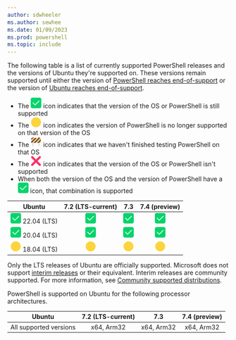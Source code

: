 ```yaml
---
author: sdwheeler
ms.author: sewhee
ms.date: 01/09/2023
ms.prod: powershell
ms.topic: include
---
```

<!-- markdownlint-disable first-line-h1 -->
The following table is a list of currently supported PowerShell releases and the versions of
Ubuntu they're supported on. These versions remain supported until either the version of
[PowerShell reaches end-of-support][lifecycle] or the version of
[Ubuntu reaches end-of-support][eol-ubuntu].

- The ![Supported][1] icon indicates that the version of the OS or PowerShell is still supported
- The ![Out of Support][4] icon indicates the version of PowerShell is no longer supported on that
  version of the OS
- The ![In Test][2] icon indicates that we haven't finished testing PowerShell on that OS
- The ![Not Supported][3] icon indicates that the version of the OS or PowerShell isn't supported
- When both the version of the OS and the version of PowerShell have a ![Supported][1] icon, that
  combination is supported

[1]: ../media/shared/check-mark-button-2705.svg
[2]: ../media/shared/construction-sign-1f6a7.svg
[3]: ../media/shared/cross-mark-274c.svg
[4]: ../media/shared/large-yellow-circle-1f7e1.svg

|              Ubuntu              |  7.2 (LTS-current)   |         7.3          |    7.4 (preview)     |
| -------------------------------- | :------------------: | :------------------: | :------------------: |
| ![Supported][1] 22.04 (LTS)      |   ![Supported][1]    |   ![Supported][1]    |   ![Supported][1]    |
| ![Supported][1] 20.04 (LTS)      |   ![Supported][1]    |   ![Supported][1]    |   ![Supported][1]    |
| ![Out of Support][4] 18.04 (LTS) | ![Out of Support][4] | ![Out of Support][4] | ![Out of Support][4] |

Only the LTS releases of Ubuntu are officially supported. Microsoft does not support
[interim releases][interim] or their equivalent. Interim releases are community supported. For more
information, see [Community supported distributions][community].

PowerShell is supported on Ubuntu for the following processor architectures.

|         Ubuntu         | 7.2 (LTS-current) |    7.3     | 7.4 (preview) |
| ---------------------- | :---------------: | :--------: | :-----------: |
| All supported versions |    x64, Arm32     | x64, Arm32 |  x64, Arm32   |

[eol-ubuntu]: https://wiki.ubuntu.com/Releases
[interim]: https://ubuntu.com/about/release-cycle
[lifecycle]: /powershell/scripting/install/powershell-support-lifecycle
[community]: /powershell/scripting/install/community-support
